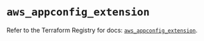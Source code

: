 # `aws_appconfig_extension`

Refer to the Terraform Registry for docs: [`aws_appconfig_extension`](https://registry.terraform.io/providers/hashicorp/aws/4.54.0/docs/resources/appconfig_extension).
